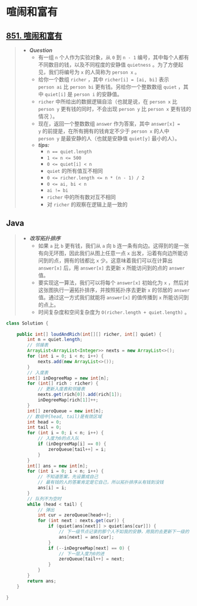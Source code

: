 # 喧闹和富有

## [851. 喧闹和富有](https://leetcode.cn/problems/loud-and-rich/)

> - ***Question***
>   - 有一组 `n` 个人作为实验对象，从 `0` 到 `n - 1` 编号，其中每个人都有不同数目的钱，以及不同程度的安静值 `quietness` 。为了方便起见，我们将编号为 `x` 的人简称为 `person x` 。
>   - 给你一个数组 `richer` ，其中 `richer[i] = [ai, bi]` 表示 `person ai` 比 `person bi` 更有钱。另给你一个整数数组 `quiet` ，其中 `quiet[i]` 是 `person i` 的安静值。
>   - `richer` 中所给出的数据逻辑自洽（也就是说，在 `person x` 比 `person y` 更有钱的同时，不会出现 `person y` 比 `person x` 更有钱的情况 ）。
>   - 现在，返回一个整数数组 `answer` 作为答案，其中 `answer[x] = y` 的前提是，在所有拥有的钱肯定不少于 `person x` 的人中 `person y` 是最安静的人（也就是安静值 `quiet[y]` 最小的人）。
>   - ***tips:***
>     - `n == quiet.length`
>     - `1 <= n <= 500`
>     - `0 <= quiet[i] < n`
>     - `quiet` 的所有值互不相同
>     - `0 <= richer.length <= n * (n - 1) / 2`
>     - `0 <= ai, bi < n`
>     - `ai != bi`
>     - `richer` 中的所有数对互不相同
>     - 对 `richer` 的观察在逻辑上是一致的

## Java

> - ***改写拓扑排序***
>   - 如果 `a` 比 `b` 更有钱，我们从 `a` 向 `b` 连一条有向边。这得到的是一张有向无环图，因此我们从图上任意一点 `x` 出发，沿着有向边所能访问到的点，拥有的钱都比 `x` 少。这意味着我们可以在计算出 `answer[x]` 后，用 `answer[x]` 去更新 `x` 所能访问到的点的 `answer` 值。
>   - 要实现这一算法，我们可以将每个 `answer[x]` 初始化为 `x` ，然后对这张图执行一遍拓扑排序，并按照拓扑序去更新 `x` 的邻居的 `answer` 值。通过这一方式我们就能将 `answer[x]` 的值传播到 `x` 所能访问到的点上。
>   - 时间复杂度和空间复杂度为 `O(richer.length + quiet.length)` 。

```java
class Solution {
    
    public int[] loudAndRich(int[][] richer, int[] quiet) {
        int n = quiet.length;
        // 邻接表
        ArrayList<ArrayList<Integer>> nexts = new ArrayList<>();
        for (int i = 0; i < n; i++) {
            nexts.add(new ArrayList<>());
        }
        // 入度表
        int[] inDegreeMap = new int[n];
        for (int[] rich : richer) {
            // 更新入度表和邻接表
            nexts.get(rich[0]).add(rich[1]);
            inDegreeMap[rich[1]]++;
        }
        int[] zeroQueue = new int[n];
        // 数组中[head, tail)是有效区域
        int head = 0;
        int tail = 0;
        for (int i = 0; i < n; i++) {
            // 入度为0的点入队
            if (inDegreeMap[i] == 0) {
                zeroQueue[tail++] = i;
            }
        }
        int[] ans = new int[n];
        for (int i = 0; i < n; i++) {
            // 不知道答案，先设置成自己
            // 最有钱的人的答案肯定是它自己，所以拓扑排序从有钱到没钱
            ans[i] = i;
        }
        // 队列不为空时
        while (head < tail) {
            // 弹出
            int cur = zeroQueue[head++];
            for (int next : nexts.get(cur)) {
                if (quiet[ans[next]] > quiet[ans[cur]]) {
                    // 下一级节点记录的那个人不如我的安静，用我的去更新下一级的
                    ans[next] = ans[cur];
                }
                if (--inDegreeMap[next] == 0) {
                    // 下一层入度为0的进
                    zeroQueue[tail++] = next;
                }
            }
        }
        return ans;
    }
    
}
```
